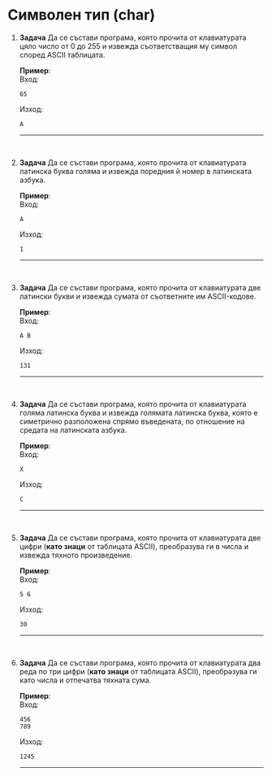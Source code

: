  # Символен тип (char)

1. **Задача** Да се състави програма, която прочита от клавиатурата цяло число от 0 до 255 и извежда съответстващия му символ според ASCII таблицата.

	**Пример**:<br>
	Вход:
    ```text
	65
	```
	Изход:
	```text
	А
	```
	---

<br>

2. **Задача** Да се състави програма, която прочита от клавиатурата латинска буква голяма и извежда поредния й номер в латинската азбука.

	**Пример**:<br>
	Вход:
    ```text
	A
	```
	Изход:
	```text
	1
	```
	---

<br>

3. **Задача** Да се състави програма, която прочита от клавиатурата две латински букви и извежда сумата от съответните им ASCII-кодове.

	**Пример**:<br>
	Вход:
    ```text
	A B
	```
	Изход:
	```text
	131
	```
	---

<br>

4. **Задача** Да се състави програма, която прочита от клавиатурата голяма латинска буква и извежда голямата латинска буква, която е симетрично разположена спрямо въведената, по отношение на средата на латинската азбука.

	**Пример**:<br>
	Вход:
    ```text
	X
	```
	Изход:
	```text
	C
	```
	---


<br>

5. **Задача** Да се състави програма, която прочита от клавиатурата две цифри (**като знаци** от таблицата ASCII), преобразува ги в числа и извежда тяхното произведение.

	**Пример**:<br>
	Вход:
    ```text
	5 6
	```
	Изход:
	```text
	30
	```
	---

<br>

6. **Задача** Да се състави програма, която прочита от клавиатурата два реда по три цифри (**като знаци** от таблицата ASCII), преобразува ги като числа и отпечатва тяхната сума.

	**Пример**:<br>
	Вход:
    ```text
	456
	789
	```
	Изход:
	```text
	1245
	```
	---

<br>
